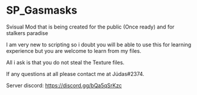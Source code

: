 # SP_Gasmasks

Svisual Mod that is being created for the public (Once ready) and for stalkers paradise


I am very new to scripting so i doubt you will be able to use this for learning experience but you are welcome to learn from my files.

All i ask is that you do not steal the Texture files.

If any questions at all please contact me at Júdas#2374.

Server discord: https://discord.gg/bQa5qSrKzc
